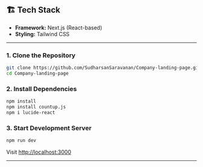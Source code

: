 ## 🏗 Tech Stack

- **Framework:** Next.js (React-based)
- **Styling:** Tailwind CSS

---

### 1. Clone the Repository

```bash
git clone https://github.com/SudharsanSaravanan/Company-landing-page.git
cd Company-landing-page
````

### 2. Install Dependencies

```bash
npm install
npm install countup.js
npm i lucide-react
```

### 3. Start Development Server

```bash
npm run dev
```

Visit [http://localhost:3000](http://localhost:3000)

---